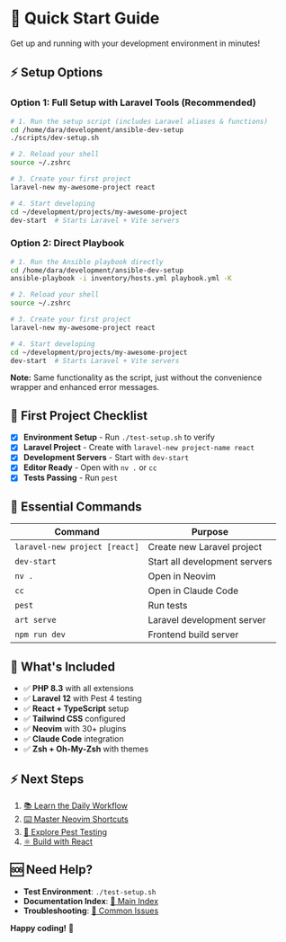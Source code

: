 # 🚀 Quick Start Guide

Get up and running with your development environment in minutes!

## ⚡ Setup Options

### Option 1: Full Setup with Laravel Tools (Recommended)

```bash
# 1. Run the setup script (includes Laravel aliases & functions)
cd /home/dara/development/ansible-dev-setup
./scripts/dev-setup.sh

# 2. Reload your shell
source ~/.zshrc

# 3. Create your first project
laravel-new my-awesome-project react

# 4. Start developing
cd ~/development/projects/my-awesome-project
dev-start  # Starts Laravel + Vite servers
```

### Option 2: Direct Playbook

```bash
# 1. Run the Ansible playbook directly
cd /home/dara/development/ansible-dev-setup
ansible-playbook -i inventory/hosts.yml playbook.yml -K

# 2. Reload your shell
source ~/.zshrc

# 3. Create your first project
laravel-new my-awesome-project react

# 4. Start developing
cd ~/development/projects/my-awesome-project
dev-start  # Starts Laravel + Vite servers
```

**Note:** Same functionality as the script, just without the convenience wrapper and enhanced error messages.

## 🎯 First Project Checklist

- [x] **Environment Setup** - Run `./test-setup.sh` to verify
- [x] **Laravel Project** - Create with `laravel-new project-name react`
- [x] **Development Servers** - Start with `dev-start`
- [x] **Editor Ready** - Open with `nv .` or `cc`
- [x] **Tests Passing** - Run `pest`

## 🔧 Essential Commands

| Command | Purpose |
|---------|---------|
| `laravel-new project [react]` | Create new Laravel project |
| `dev-start` | Start all development servers |
| `nv .` | Open in Neovim |
| `cc` | Open in Claude Code |
| `pest` | Run tests |
| `art serve` | Laravel development server |
| `npm run dev` | Frontend build server |

## 🎨 What's Included

- ✅ **PHP 8.3** with all extensions
- ✅ **Laravel 12** with Pest 4 testing
- ✅ **React + TypeScript** setup
- ✅ **Tailwind CSS** configured
- ✅ **Neovim** with 30+ plugins
- ✅ **Claude Code** integration
- ✅ **Zsh + Oh-My-Zsh** with themes

## ⚡ Next Steps

1. [📚 Learn the Daily Workflow](../daily-workflow/README.md)
2. [⌨️  Master Neovim Shortcuts](../neovim/keybindings.md)
3. [🧪 Explore Pest Testing](../testing/pest-guide.md)
4. [⚛️  Build with React](../frontend/react-setup.md)

## 🆘 Need Help?

- **Test Environment**: `./test-setup.sh`
- **Documentation Index**: [📖 Main Index](../README.md)
- **Troubleshooting**: [🔧 Common Issues](../quick-start/troubleshooting.md)

**Happy coding!** 🎉